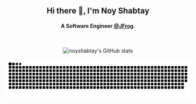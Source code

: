 <div align="center">

<h2 align="center">Hi there 👋, I'm Noy Shabtay</h2>
<h4 align="center">A Software Engineer <a href="https://github.com/jfrog">@JFrog</a>.</h4> 

<br>
  
![noyshabtay's GitHub stats](https://github-readme-stats.vercel.app/api?username=noyshabtay&hide=stars&count_private=true&show_icons=true&include_all_commits=true&theme=dark)

<img  src="https://github.com/1999AZZAR/1999AZZAR/blob/main/resources/img/grid-snake.svg"
       alt="snake" />

</div>
